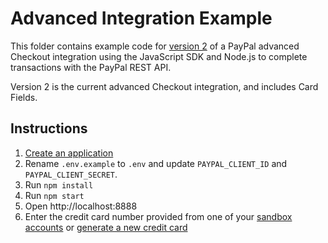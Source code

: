 # Advanced Integration Example

This folder contains example code for [version 2](https://developer.paypal.com/docs/checkout/advanced/integrate/) of a PayPal advanced Checkout integration using the JavaScript SDK and Node.js to complete transactions with the PayPal REST API.

Version 2 is the current advanced Checkout integration, and includes Card Fields.

## Instructions

1. [Create an application](https://developer.paypal.com/dashboard/applications/sandbox/create)
2. Rename `.env.example` to `.env` and update `PAYPAL_CLIENT_ID` and `PAYPAL_CLIENT_SECRET`.
3. Run `npm install`
4. Run `npm start`
5. Open http://localhost:8888
6. Enter the credit card number provided from one of your [sandbox accounts](https://developer.paypal.com/dashboard/accounts) or [generate a new credit card](https://developer.paypal.com/dashboard/creditCardGenerator)
